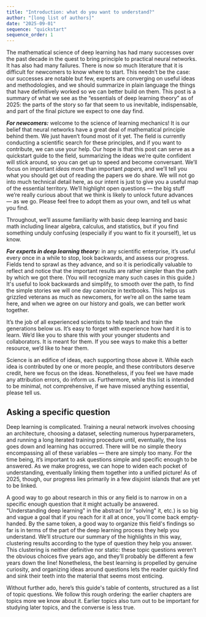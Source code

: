 ```yaml
---
title: "Introduction: what do you want to understand?"
author: "[long list of authors]"
date: "2025-09-01"
sequence: "quickstart"
sequence_order: 1
---
```


The mathematical science of deep learning has had many successes over the past decade in the quest to bring principle to practical neural networks. It has also had many failures. There is now so much literature that it is difficult for newcomers to know where to start. This needn’t be the case: our successes are notable but few, experts are converging on useful ideas and methodologies, and we should summarize in plain language the things that have definitively worked so we can better build on them. This post is a summary of what we see as the “essentials of deep learning theory” as of 2025: the parts of the story so far that seem to us inevitable, indispensable, and part of the final picture we expect to one day find.

***For newcomers:*** welcome to the science of learning mechanics! It is our belief that neural networks have a great deal of mathematical principle behind them. We just haven’t found most of it yet. The field is currently conducting a scientific search for these principles, and if you want to contribute, we can use your help. Our hope is that this post can serve as a quickstart guide to the field, summarizing the ideas we’re quite confident will stick around, so you can get up to speed and become conversant. We’ll focus on important *ideas* more than important *papers,* and we’ll tell you what you should get out of reading the papers we do share. We will not go into much technical detail here, as our intent is just to give you a useful map of the essential territory. We’ll highlight open questions — the big stuff we’re really curious about that we think is likely to unlock future advances — as we go. Please feel free to adopt them as your own, and tell us what you find.

Throughout, we’ll assume familiarity with basic deep learning and basic math including linear algebra, calculus, and statistics, but if you find something unduly confusing (especially if you want to fix it yourself), let us know.

***For experts in deep learning theory:*** in any scientific enterprise, it’s useful every once in a while to stop, look backwards, and assess our progress. Fields tend to sprawl as they advance, and so it is periodically valuable to reflect and notice that the important results are rather simpler than the path by which we got there. (You will recognize many such cases in this guide.) It's useful to look backwards and simplify, to smooth over the path, to find the simple stories we will one day canonize in textbooks. This helps us grizzled veterans as much as newcomers, for we’re all on the same team here, and when we agree on our history and goals, we can better work together.

It’s the job of all experienced scientists to help teach and train the generations below us. It’s easy to forget with experience how hard it is to learn. We’d like you to share this with your younger students and collaborators. It is meant for them. If you see ways to make this a better resource, we’d like to hear them.

Science is an edifice of ideas, each supporting those above it. While each idea is contributed by one or more people, and these contributors deserve credit, here we focus on the ideas. Nonetheless, if you feel we have made any attribution errors, do inform us. Furthermore, while this list is intended to be minimal, not comprehensive, if we have missed anything essential, please tell us.

## Asking a specific question

Deep learning is complicated. Training a neural network involves choosing an architecture, choosing a dataset, selecting numerous hyperparameters, and running a long iterated training procedure until, eventually, the loss goes down and learning has occurred. There will be no simple theory encompassing all of these variables — there are simply too many. For the time being, it’s important to ask questions simple and specific enough to be answered. As we make progress, we can hope to widen each pocket of understanding, eventually linking them together into a unified picture! As of 2025, though, our progress lies primarily in a few disjoint islands that are yet to be linked.

A good way to go about research in this or any field is to narrow in on a specific enough question that it might actually be answered. "Understanding deep learning" in the abstract (or "solving" it, etc.) is so big and vague a goal that if you reach for it all at once, you'll come back empty-handed. By the same token, a good way to organize this field's findings so far is in terms of the part of the deep learning process they help you understand. We’ll structure our summary of the highlights in this way, clustering results according to the type of question they help you answer. This clustering is neither definitive nor static: these topic questions weren’t the obvious choices five years ago, and they’ll probably be different a few years down the line! Nonetheless, the best learning is propelled by genuine curiosity, and organizing ideas around questions lets the reader quickly find and sink their teeth into the material that seems most enticing.

Without further ado, here’s this guide's table of contents, structured as a list of topic questions. We follow this rough ordering: the earlier chapters are topics more we know about it. Earlier topics also turn out to be important for studying later topics, and the converse is less true.


